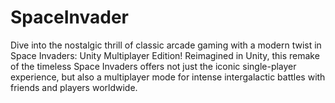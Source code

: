 # **SpaceInvader**
Dive into the nostalgic thrill of classic arcade gaming with a modern twist in Space Invaders: Unity Multiplayer Edition! Reimagined in Unity, this remake of the timeless Space Invaders offers not just the iconic single-player experience, but also a multiplayer mode for intense intergalactic battles with friends and players worldwide.
